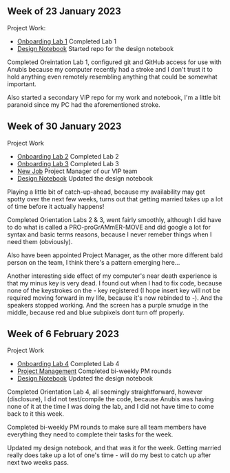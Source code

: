 ## Week of 23 January 2023
Project Work: 
* [Onboarding Lab 1](https://github.com/kc3977/VIP/tree/master/week_one_lab) Completed Lab 1 
* [Design Notebook](https://github.com/NYU-Processor-Design/nyu-processor-design.github.io/pull/10) Started repo for the design notebook

Completed Oreintation Lab 1, configured git and GitHub access for use with Anubis 
because my computer recently had a stroke and I don't trust it to hold anything 
even remotely resembling anything that could be somewhat important.

Also started a secondary VIP repo for my work and notebook,
I'm a little bit paranoid since my PC had the aforementioned stroke.

## Week of 30 January 2023
Project Work
* [Onboarding Lab 2](https://github.com/kc3977/onboarding-lab-2) Completed Lab 2
* [Onboarding Lab 3](https://github.com/kc3977/onboarding-lab-3) Completed Lab 3
* [New Job](https://nyu-processor-design.github.io/vip_course_docs/membership.html) Project Manager of our VIP team
* [Design Notebook](https://github.com/NYU-Processor-Design/nyu-processor-design.github.io/pull/32) Updated the design notebook

Playing a little bit of catch-up-ahead, because my availability may get spotty over the next few weeks,
turns out that getting married takes up a lot of time before it actually happens!

Completed Orientation Labs 2 & 3, went fairly smoothly, although I did have to do what is called
a PRO-proGrAMmER-MOVE and did google a lot for syntax and basic terms reasons, 
because I never remeber things when I need them (obviously).

Also have been appointed Project Manager, as the other more different bald person on the team,
I think there's a pattern emerging here...

Another interesting side effect of my computer's near death experience is that my minus key is very dead.
I found out when I had to fix code, because none of the keystrokes on the - key registered (I hope insert key will not be required moving forward in my life, because it's now rebinded to -).
And the speakers stopped working. And the screen has a purple smudge in the middle, because red and blue
subpixels dont turn off properly. 

## Week of 6 February 2023
Project Work
* [Onboarding Lab 4](https://github.com/kc3977/onboarding-lab-4) Completed Lab 4
* [Project Management]() Completed bi-weekly PM rounds
* [Design Notebook](https://github.com/NYU-Processor-Design/nyu-processor-design.github.io/pull/32) Updated the design notebook

Completed Orientation Lab 4, all seemingly straightforward, however (disclosure), I did not test/compile the code, because Anubis was having none of it at the time I was doing the lab, and I did not have time to come back to it this week.

Completed bi-weekly PM rounds to make sure all team members have everything they need to complete their tasks for the week.

Updated my design notebook, and that was it for the week. Getting married really does take up a lot of one's time - will do my best to catch up after next two weeks pass.
